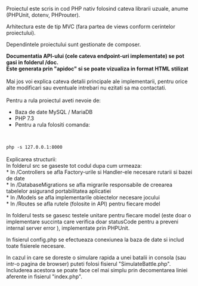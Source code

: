 Proiectul este scris in cod PHP nativ folosind cateva librarii uzuale, anume (PHPUnit, dotenv, PHProuter).

Arhitectura este de tip MVC (fara partea de views conform cerintelor proiectului).

Dependintele proiectului sunt gestionate de composer.

<B> Documentatia API-ului (cele cateva endpoint-uri implementate) se pot gasi in folderul /doc. <br/>
Este generata prin "apidoc" si se poate vizualiza in format HTML stilizat </B>
<br/><br/>
Mai jos voi explica cateva detalii principale ale implementarii, pentru orice alte modificari sau eventuale intrebari nu ezitati sa ma contactati.
<br/>
<br/>
Pentru a rula proiectul aveti nevoie de:
* Baza de date MySQL / MariaDB
* PHP 7.3 
* Pentru a rula folositi comanda: 
<br/>
<code>
php -s 127.0.0.1:8000
</code>


<br/>
Explicarea structurii: 
<br/>
In folderul src se gaseste tot codul dupa cum urmeaza:<br/>
* In /Controllers se afla Factory-urile si Handler-ele necesare rutarii si bazei de date<br/>
* In /DatabaseMigrations se afla migrarile responsabile de creearea tabelelor asigurand portabilitatea aplicatiei<br/>
* In /Models se afla implementarile obiectelor necesare jocului<br/>
* In /Routes se afla rutele (folosite in API) pentru fiecare model<br/>

In folderul tests se gasesc testele unitare pentru fiecare model (este doar o implementare succinta care verifica doar statusCode pentru a preveni internal server error ), implementate prin PHPUnit. <br/>


In fisierul config.php se efectueaza conexiunea la baza de date si includ toate fisierele necesare.


In cazul in care se doreste o simulare rapida a unei batalii in consola (sau intr-o pagina de browser) puteti folosi fisierul "SimulateBattle.php".
<br/>
Includerea acestora se poate face cel mai simplu prin decomentarea liniei aferente in fisierul "index.php".

